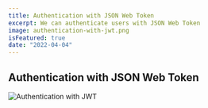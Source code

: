 ```yaml
---
title: Authentication with JSON Web Token
excerpt: We can authenticate users with JSON Web Token
image: authentication-with-jwt.png
isFeatured: true
date: "2022-04-04"
---
```


## Authentication with JSON Web Token

![Authentication with JWT](authentication-with-jwt.png)
